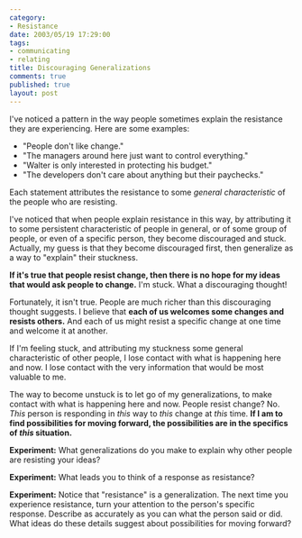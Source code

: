 ```yaml
--- 
category: 
- Resistance
date: 2003/05/19 17:29:00
tags: 
- communicating
- relating
title: Discouraging Generalizations
comments: true
published: true
layout: post
---
```


<p> I've noticed a pattern in the way people sometimes explain the resistance they are experiencing. Here are some examples: </p>
<ul>
<li>"People don't like change."</li>
<li>"The managers around here just want to control everything."</li>
<li>"Walter is only interested in protecting his budget."</li>
<li>"The developers don't care about anything but their paychecks."</li>
</ul>
<p> Each statement attributes the resistance to some <em>general characteristic</em> of the people who are resisting. </p>
<p> I've noticed that when people explain resistance in this way, by attributing it to some persistent characteristic of people in general, or of some group of people, or even of a specific person, they become discouraged and stuck. Actually, my guess is that they become discouraged first, then generalize as a way to "explain" their stuckness. </p>
<p>
<strong>If it's true that people resist change, then there is no hope for my ideas that would ask people to change.</strong> I'm stuck. What a discouraging thought! </p>
<p> Fortunately, it isn't true. People are much richer than this discouraging thought suggests. I believe that <strong>each of us welcomes some changes and resists others.</strong> And each of us might resist a specific change at one time and welcome it at another. </p>
<p> If I'm feeling stuck, and attributing my stuckness some general characteristic of other people, I lose contact with what is happening here and now. I lose contact with the very information that would be most valuable to me. </p>
<p> The way to become unstuck is to let go of my generalizations, to make contact with what is happening here and now. People resist change? No. <em>This</em> person is responding in <em>this</em> way to <em>this</em> change at <em>this</em> time. <strong>If I am to find possibilities for moving forward, the possibilities are in the specifics of <em>this</em> situation.</strong>
</p>
<p>
<strong>Experiment:</strong> What generalizations do you make to explain why other people are resisting your ideas? </p>
<p>
<strong>Experiment:</strong> What leads you to think of a response as resistance? </p>
<p>
<strong>Experiment:</strong> Notice that "resistance" is a generalization. The next time you experience resistance, turn your attention to the person's specific response. Describe as accurately as you can what the person said or did. What ideas do these details suggest about possibilities for moving forward? </p>
